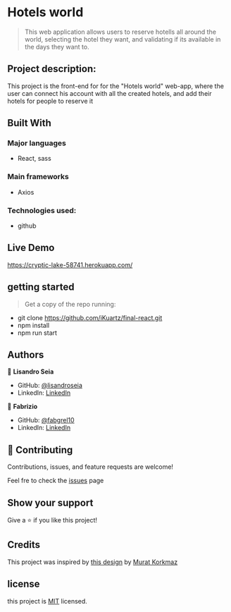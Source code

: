 # Hotels world

> This web application allows users to reserve hotells all around the world, selecting the hotel they want, and validating if its available in the days they want to.


## Project description:
 
 This project is the front-end for for the "Hotels world" web-app, where the user can connect his account with all the created hotels, and add their hotels for people to reserve it

## Built With

### Major languages
- React, sass

### Main frameworks
- Axios
 
### Technologies used:
- github

## Live Demo
https://cryptic-lake-58741.herokuapp.com/

## getting started

> Get a copy of the repo running:

- git clone https://github.com/iKuartz/final-react.git
- npm install
- npm run start


## Authors

👤 **Lisandro Seia**

- GitHub: [@lisandroseia](https://github.com/lisandroseia)
- LinkedIn: [LinkedIn](https://www.linkedin.com/in/lisandro-seia-295120225/)

👤 **Fabrizio**

- GitHub: [@fabgrel10](https://github.com/fabgrel10)
- LinkedIn: [LinkedIn](https://www.linkedin.com/in/fabgrel10/?originalSubdomain=mx)

## 🤝 Contributing

Contributions, issues, and feature requests are welcome!

Feel fre to check the [issues](https://github.com/lisandroseia/Portfolio/issues) page

## Show your support

Give a ⭐️ if you like this project!

## Credits
This project was inspired by [this design](https://www.behance.net/gallery/26425031/Vespa-Responsive-Redesign) by [Murat Korkmaz ](https://www.behance.net/muratk)

## license

this project is [MIT](https://github.com/lisandroseia/Portfolio/blob/main/LICENSE) licensed.
